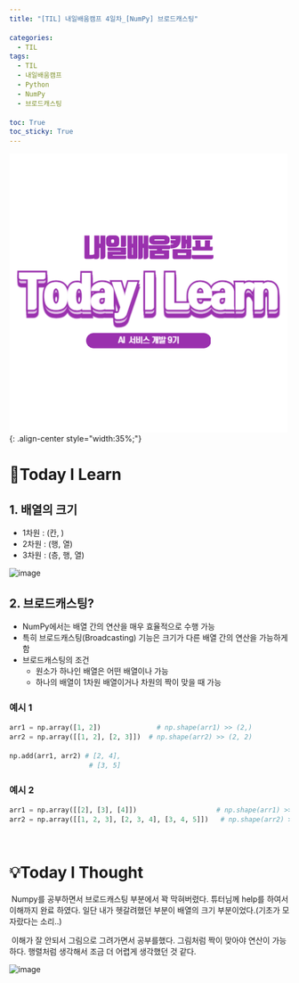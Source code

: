 ```yaml
---
title: "[TIL] 내일배움캠프 4일차_[NumPy] 브로드캐스팅"

categories:
  - TIL
tags:
  - TIL
  - 내일배움캠프
  - Python
  - NumPy
  - 브로드캐스팅

toc: True
toc_sticky: True
---
```


![TIL](/assets/images/TIL2.png){: .align-center style="width:35%;"}

# 👀Today I Learn

## 1. 배열의 크기

- 1차원 : (칸, )
- 2차원 : (행, 열)
- 3차원 : (층, 행, 열)

![image](https://i.imgur.com/GSBLoiK.png)

## 2. 브로드캐스팅?

- NumPy에서는 배열 간의 연산을 매우 효율적으로 수행 가능
- 특히 브로드캐스팅(Broadcasting) 기능은 크기가 다른 배열 간의 연산을 가능하게 함
- 브로드캐스팅의 조건
  - 원소가 하나인 배열은 어떤 배열이나 가능
  - 하나의 배열이 1차원 배열이거나 차원의 짝이 맞을 때 가능

### 예시 1

```python
arr1 = np.array([1, 2])              # np.shape(arr1) >> (2,)
arr2 = np.array([[1, 2], [2, 3]])  # np.shape(arr2) >> (2, 2)

np.add(arr1, arr2) # [2, 4],
                    # [3, 5]
```

### 예시 2

```python
arr1 = np.array([[2], [3], [4]])                    # np.shape(arr1) >> (3, 1)
arr2 = np.array([[1, 2, 3], [2, 3, 4], [3, 4, 5]])   # np.shape(arr2) >> (3, 3)
```

<br>

# 💡Today I Thought

&nbsp;Numpy를 공부하면서 브로드캐스팅 부분에서 꽉 막혀버렸다. 튜터님께 help를 하여서 이해까지 완료 하였다. 일단 내가 헷갈려했던 부분이 배열의 크기 부분이었다.(기초가 모자랐다는 소리..)

&nbsp;이해가 잘 안되서 그림으로 그려가면서 공부를했다. 그림처럼 짝이 맞아야 연산이 가능하다. 행렬처럼 생각해서 조금 더 어렵게 생각했던 것 같다.

![image](https://i.imgur.com/8T8AUI9.png)
